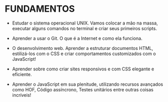 # FUNDAMENTOS

* Estudar o sistema operacional UNIX. Vamos colocar a mão na massa, executar alguns comandos no terminal e criar seus primeiros scripts.

* Aprender a usar o Git. O que é a Internet e como ela funciona.

* O desenvolvimento web. Aprender a estruturar documentos HTML, estilizá-los com o CSS e criar comportamentos customizados com o JavaScript!

* Aprender sobre como criar sites responsivos e com CSS elegante e eficiente.

* Aprender o JavaScript em sua plenitude, utilizando recursos avançados como HOF, Código assíncrono, Testes unitários entre outras coisas incríveis!

